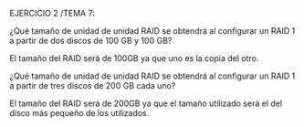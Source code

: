 EJERCICIO 2 /TEMA 7:

¿Qué tamaño de unidad de unidad RAID se obtendrá al
configurar un RAID 1 a partir de dos discos de 100 GB y
100 GB?

El tamaño del RAID será de 100GB ya que uno es la copia del otro.


¿Qué tamaño de unidad de unidad RAID se obtendrá al
configurar un RAID 1 a partir de tres discos de 200 GB
cada uno?

El tamaño del RAID será de 200GB ya que el tamaño utilizado será el del disco más pequeño de los utilizados.

